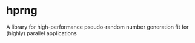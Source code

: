 # hprng
A library for high-performance pseudo-random number generation fit for (highly) parallel applications
